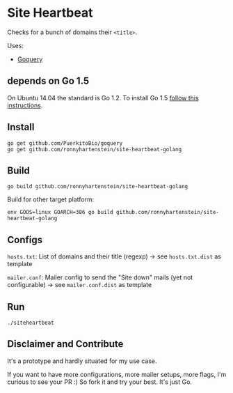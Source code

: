 # Site Heartbeat

Checks for a bunch of domains their `<title>`.

Uses:
- [Goquery](https://github.com/PuerkitoBio/goquery)

## depends on Go 1.5

On Ubuntu 14.04 the standard is Go 1.2. To install Go 1.5 [follow this instructions](http://munchpress.com/install-golang-1-5-on-ubuntu/).

## Install

```
go get github.com/PuerkitoBio/goquery
go get github.com/ronnyhartenstein/site-heartbeat-golang
```

## Build

```
go build github.com/ronnyhartenstein/site-heartbeat-golang
```

Build for other target platform:

```
env GOOS=linux GOARCH=386 go build github.com/ronnyhartenstein/site-heartbeat-golang
```

## Configs

`hosts.txt`: List of domains and their title (regexp) -> see `hosts.txt.dist` as template

`mailer.conf`: Mailer config to send the "Site down" mails (yet not configurable) -> see `mailer.conf.dist` as template

## Run

```
./siteheartbeat
```

## Disclaimer and Contribute

It's a prototype and hardly situated for my use case.

If you want to have more configurations, more mailer setups, more flags, I'm curious to see your PR :) So fork it and try your best. It's just Go.
